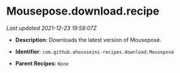 # Mousepose.download.recipe

_Last updated 2021-12-23 19:58:07Z_

- **Description**: Downloads the latest version of Mouseposé.

- **Identifier**: `com.github.ahousseini-recipes.download.Mouseposé`

- **Parent Recipes**: `None`